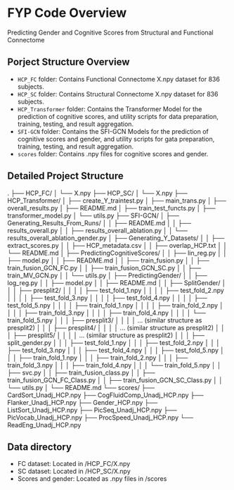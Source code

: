# FYP Code Overview

Predicting Gender and Cognitive Scores from Structural and Functional Connectome


## Porject Structure Overview

- `HCP_FC` folder: Contains Functional Connectome X.npy dataset for 836 subjects.
- `HCP_SC` folder: Contains Structural Connectome X.npy dataset for 836 subjects.
- `HCP_Transformer` folder: Contains the Transformer Model for the prediction of cognitive scores, and utility scripts for data preparation, training, testing, and result aggregation.
- `SFI-GCN` folder: Contains the SFI-GCN Models for the prediction of cognitive scores and gender, and utility scripts for gata preparation, training, testing, and result aggregation.
- `scores` folder: Contains .npy files for cognitive scores and gender.

## Detailed Project Structure
.
├── HCP_FC/
│   └── X.npy
├── HCP_SC/
│   └── X.npy
├── HCP_Transformer/
│   ├── create_Y_traintest.py
│   ├── main_trans.py
│   ├── overall_results.py
│   ├── README.md
│   ├── train_test_functs.py
│   ├── transformer_model.py
│   └── utils.py
├── SFI-GCN/
│   ├── Generating_Results_From_Runs/
│   │   ├── README.md
│   │   ├── results_overall.py
│   │   ├── results_overall_ablation.py
│   │   └── results_overall_ablation_gender.py
│   ├── Generating_Y_Datasets/
│   │   ├── extract_scores.py
│   │   ├── HCP_metadata.csv
│   │   ├── overlap_HCP.txt
│   │   └── README.md
│   ├── PredictingCognitiveScores/
│   │   ├── lin_reg.py
│   │   ├── model.py
│   │   ├── README.md
│   │   ├── train_fusion.py
│   │   ├── train_fusion_GCN_FC.py
│   │   ├── train_fusion_GCN_SC.py
│   │   ├── train_MV_GCN.py
│   │   └── utils.py
│   ├── PredictingGender/
│   │   ├── log_reg.py
│   │   ├── model.py
│   │   ├── README.md
│   │   ├── SplitGender/
│   │   │   ├── presplit2/
│   │   │   │   ├── test_fold_1.npy
│   │   │   │   ├── test_fold_2.npy
│   │   │   │   ├── test_fold_3.npy
│   │   │   │   ├── test_fold_4.npy
│   │   │   │   ├── test_fold_5.npy
│   │   │   │   ├── train_fold_1.npy
│   │   │   │   ├── train_fold_2.npy
│   │   │   │   ├── train_fold_3.npy
│   │   │   │   ├── train_fold_4.npy
│   │   │   │   └── train_fold_5.npy
│   │   │   ├── presplit3/
│   │   │   │   ... (similar structure as presplit2)
│   │   │   ├── presplit4/
│   │   │   │   ... (similar structure as presplit2)
│   │   │   ├── presplit5/
│   │   │   │   ... (similar structure as presplit2)
│   │   │   ├── split_gender.py
│   │   │   ├── test_fold_1.npy
│   │   │   ├── test_fold_2.npy
│   │   │   ├── test_fold_3.npy
│   │   │   ├── test_fold_4.npy
│   │   │   ├── test_fold_5.npy
│   │   │   ├── train_fold_1.npy
│   │   │   ├── train_fold_2.npy
│   │   │   ├── train_fold_3.npy
│   │   │   ├── train_fold_4.npy
│   │   │   └── train_fold_5.npy
│   │   ├── svc.py
│   │   ├── train_fusion_class.py
│   │   ├── train_fusion_GCN_FC_Class.py
│   │   ├── train_fusion_GCN_SC_Class.py
│   │   └── utils.py
│   └── README.md
└── scores/
    ├── CardSort_Unadj_HCP.npy
    ├── CogFluidComp_Unadj_HCP.npy
    ├── Flanker_Unadj_HCP.npy
    ├── Gender_HCP.npy
    ├── ListSort_Unadj_HCP.npy
    ├── PicSeq_Unadj_HCP.npy
    ├── PicVocab_Unadj_HCP.npy
    ├── ProcSpeed_Unadj_HCP.npy
    └── ReadEng_Unadj_HCP.npy

## Data directory
- FC dataset: Located in /HCP_FC/X.npy
- SC dataset: Located in /HCP_SC/X.npy
- Scores and gender: Located as .npy files in /scores